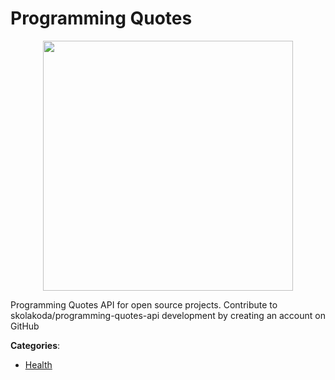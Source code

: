 # Programming Quotes
<p align="center">
    <img width="400" src="https://raw.githubusercontent.com/apis-list/apis-list/apis/programming-quotes/logo_256x256.png" />
</p>

Programming Quotes API for open source projects.  Contribute to skolakoda/programming-quotes-api development by creating an account on GitHub



**Categories**:

- [Health](https://github.com/apis-list/apis-list#health)



